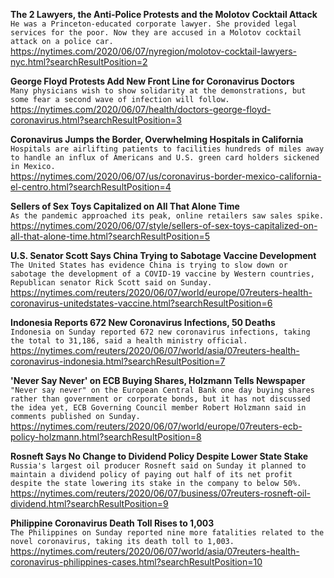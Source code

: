 **The 2 Lawyers, the Anti-Police Protests and the Molotov Cocktail Attack**\
`He was a Princeton-educated corporate lawyer. She provided legal services for the poor. Now they are accused in a Molotov cocktail attack on a police car.`\
https://nytimes.com/2020/06/07/nyregion/molotov-cocktail-lawyers-nyc.html?searchResultPosition=2

**George Floyd Protests Add New Front Line for Coronavirus Doctors**\
`Many physicians wish to show solidarity at the demonstrations, but some fear a second wave of infection will follow.`\
https://nytimes.com/2020/06/07/health/doctors-george-floyd-coronavirus.html?searchResultPosition=3

**Coronavirus Jumps the Border, Overwhelming Hospitals in California**\
`Hospitals are airlifting patients to facilities hundreds of miles away to handle an influx of Americans and U.S. green card holders sickened in Mexico.`\
https://nytimes.com/2020/06/07/us/coronavirus-border-mexico-california-el-centro.html?searchResultPosition=4

**Sellers of Sex Toys Capitalized on All That Alone Time**\
`As the pandemic approached its peak, online retailers saw sales spike.`\
https://nytimes.com/2020/06/07/style/sellers-of-sex-toys-capitalized-on-all-that-alone-time.html?searchResultPosition=5

**U.S. Senator Scott Says China Trying to Sabotage Vaccine Development**\
`The United States has evidence China is trying to slow down or sabotage the development of a COVID-19 vaccine by Western countries, Republican senator Rick Scott said on Sunday.`\
https://nytimes.com/reuters/2020/06/07/world/europe/07reuters-health-coronavirus-unitedstates-vaccine.html?searchResultPosition=6

**Indonesia Reports 672 New Coronavirus Infections, 50 Deaths**\
`Indonesia on Sunday reported 672 new coronavirus infections, taking the total to 31,186, said a health ministry official.`\
https://nytimes.com/reuters/2020/06/07/world/asia/07reuters-health-coronavirus-indonesia.html?searchResultPosition=7

**'Never Say Never' on ECB Buying Shares, Holzmann Tells Newspaper**\
`"Never say never" on the European Central Bank one day buying shares rather than government or corporate bonds, but it has not discussed the idea yet, ECB Governing Council member Robert Holzmann said in comments published on Sunday.`\
https://nytimes.com/reuters/2020/06/07/world/europe/07reuters-ecb-policy-holzmann.html?searchResultPosition=8

**Rosneft Says No Change to Dividend Policy Despite Lower State Stake**\
`Russia's largest oil producer Rosneft said on Sunday it planned to maintain a dividend policy of paying out half of its net profit despite the state lowering its stake in the company to below 50%. `\
https://nytimes.com/reuters/2020/06/07/business/07reuters-rosneft-oil-dividend.html?searchResultPosition=9

**Philippine Coronavirus Death Toll Rises to 1,003**\
`The Philippines on Sunday reported nine more fatalities related to the novel coronavirus, taking its death toll to 1,003.`\
https://nytimes.com/reuters/2020/06/07/world/asia/07reuters-health-coronavirus-philippines-cases.html?searchResultPosition=10

